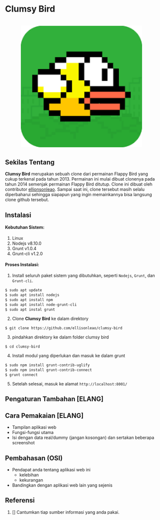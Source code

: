 # Clumsy Bird
<h1 align="center"><img src="https://github.com/Osisuseso/Clumsy-Bird-Komdat-2020/blob/master/Images/flappy%20bird%20icon.png" width="400"></h1>

## Sekilas Tentang

**Clumsy Bird** merupakan sebuah clone dari permainan Flappy Bird yang cukup terkenal pada tahun 2013. Permainan ini mulai dibuat clonenya pada tahun 2014 semenjak permainan Flappy Bird ditutup. Clone ini dibuat oleh contributor [ellionsonleao](https://github.com/ellisonleao). Sampai saat ini, clone tersebut masih selalu diperbaharui sehingga siapapun yang ingin memainkannya bisa langsung clone github tersebut. 

## Instalasi
#### Kebutuhan Sistem:
1. Linux
2. Nodejs v8.10.0
3. Grunt v1.0.4
4. Grunt-cli v1.2.0

#### Proses Instalasi:
1. Install seluruh paket sistem yang dibutuhkan, seperti `Nodejs`, `Grunt`, dan `Grunt-cli`.
```
$ sudo apt update
$ sudo apt install nodejs
$ sudo apt install npm
$ sudo apt install node-grunt-cli
$ sudo apt instal grunt
```
2. Clone **Clumsy Bird** ke dalam direktory
```
$ git clone https://github.com/ellisonleao/clumsy-bird
```
3. pindahkan direktory ke dalam folder clumsy bird
```
$ cd clumsy-bird
```
4. Install modul yang diperlukan dan masuk ke dalam grunt
```
$ sudo npm install grunt-contrib-uglify
$ sudo npm install grunt-contrib-connect
$ grunt connect
```
5. Setelah selesai, masuk ke alamat `http://localhost:8001/`

## Pengaturan Tambahan [ELANG]

## Cara Pemakaian [ELANG]

- Tampilan aplikasi web
- Fungsi-fungsi utama
- Isi dengan data real/dummy (jangan kosongan) dan sertakan beberapa screenshot


## Pembahasan (OSI)

- Pendapat anda tentang aplikasi web ini
    - kelebihan
    - kekurangan
- Bandingkan dengan aplikasi web lain yang sejenis


## Referensi
1. []
Cantumkan tiap sumber informasi yang anda pakai.
